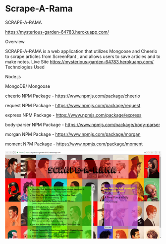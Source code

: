 # Scrape-A-Rama
SCRAPE-A-RAMA

https://mysterious-garden-64783.herokuapp.com/

Overview

SCRAPE-A-RAMA is a web application that utilizes Mongoose and Cheerio to scrape articles from ScreenRant , and allows users to save articles and to make notes.
Live Site
https://mysterious-garden-64783.herokuapp.com/
Technologies Used

Node.js

MongoDB/ Mongoose

cheerio NPM Package - https://www.npmjs.com/package/cheerio

request NPM Package - https://www.npmjs.com/package/request

express NPM Package - https://www.npmjs.com/package/express

body-parser NPM Package - https://www.npmjs.com/package/body-parser

morgan NPM Package - https://www.npmjs.com/package/morgan

moment NPM Package - https://www.npmjs.com/package/moment

![Image of scrape-a-rama](https://raw.githubusercontent.com/ravenusric/Scrape-A-Rama/master/public/assets/images/workingHeroku.png)